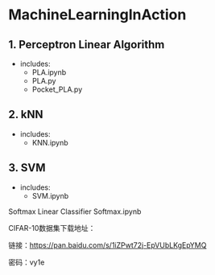 # MachineLearningInAction

## 1. Perceptron Linear Algorithm

- includes:
  - PLA.ipynb
  - PLA.py
  - Pocket_PLA.py

## 2. kNN

- includes:
  - KNN.ipynb

## 3. SVM

- includes:
  - SVM.ipynb

Softmax Linear Classifier
Softmax.ipynb

CIFAR-10数据集下载地址：

链接：https://pan.baidu.com/s/1iZPwt72j-EpVUbLKgEpYMQ

密码：vy1e
